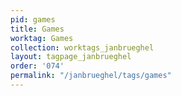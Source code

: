 ```yaml
---
pid: games
title: Games
worktag: Games
collection: worktags_janbrueghel
layout: tagpage_janbrueghel
order: '074'
permalink: "/janbrueghel/tags/games"
---
```

